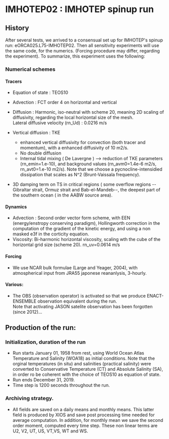 # IMHOTEP02 : IMHOTEP spinup run
## History
After several tests, we arrived to a consensual set up for IMHOTEP's spinup run: eORCA025.L75-IMHOTEP02. Then all sensitivity experiments will use the same code, for the numerics. (Forcing procedure may differ, regarding the experiment). To summarize, this experiment uses the following:
### Numerical schemes
#### Tracers
  * Equation of state : TEOS10
  * Advection : FCT order 4 on horizontal and vertical
  * Diffusion : Harmonic, iso-neutral with scheme 20, meaning 2D scaling of diffusivity, regarding the local horizontal size of the mesh.  
           Lateral diffusive velocity (rn_Ud) : 0.0216 m/s
  * Vertical diffusion : TKE
    * enhanced vertical diffusivity for convection (both tracer and momentum), with a enhanced diffusivity of 10 m2/s.
    * No double diffusion
    * Internal tidal mixing ( De Lavergne ) --> reduction of TKE parameters (rn_emin=1.e-10), and background values (rn_avm0=1.4e-6 m2/s, rn_avt0=1.e-10 m2/s).
Note that we choose a pycnocline-intensidied dissipation that scales as N^2 (Brunt-Vaissala frequency).

  * 3D damping term on TS in critical regions ( some overflow regions --Gibraltar strait, Ormuz strait and Bab-el-Mandeb--, the deepest part of the southern ocean ( in the AABW source area). 
#### Dynamics
  * Advection : Second order vector form scheme, with EEN (energy/enstropy conserving paradigm), Hollingworth correction in the computation of the gradient of the kinetic energy, and using a non masked e3f in the corticity equation.
  * Viscosity: Bi-harmonic horizontal viscosity, scaling wth the cube of the horizontal grid size (scheme 20). rn_uv=0.0614 m/s

#### Forcing
  * We use NCAR bulk formulae (Large and Yeager, 2004), with atmospherical input from JRA55 japonese reananlysis, 3-hourly. 

#### Various:
 *  The OBS (observation operator) is activated so that we produce ENACT-ENSEMBLE observation equivalent during the run.  
Note that activating JASON satelite observation has been forgotten (since 2012)...

## Production of the run:
### Initialization, duration of the run 
 * Run starts January 01, 1958 from rest, using World Ocean Atlas Temperature and Salinity (WOA18)  as initial conditions. Note that the orginal temperatures (in situ) and salinities (practical salinity)  were converted to Conservative Temperature (CT) and Absolute Salinity (SA), in order ro be coherent with the choice of TEOS10 as equation of state.
 * Run ends December 31, 2019.
 * Time step is 1200 seconds throughout the run.
### Archiving strategy.
 * All fields are saved on a daily means and monthly means. This latter field is produced by XIOS and save post processing time needed for average computation. In addition, for monthly mean we save the second order moment, computed every time step. These non linear terms are U2, V2, UT, US, VT,VS, WT and WS.
 
